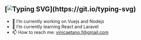 ## [![Typing SVG](https://readme-typing-svg.demolab.com?font=&pause=1000&color=F7F7F7&multiline=true&width=215&height=35&lines=Hey%2C+Vinicius+here!)](https://git.io/typing-svg)


- 🔭 I’m currently working on Vuejs and Nodejs
- 🌱 I’m currently learning React and Laravel
- 📫 How to reach me: vinicaetano.f@gmail.com


